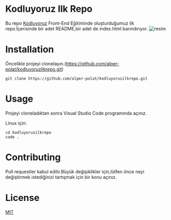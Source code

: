 # Kodluyoruz Ilk Repo

Bu repo [Kodluyoruz](https://kodluyoruz.org) Front-End Eğitiminde oluşturduğumuz ilk repo.İçerisinde bir adet README,bir adet de index.html barındırıyor.
![resim](https://2022-07-12(8).png)

# Installation
Öncelikle projeyi clonelayın.(https://github.com/alper-polat/kodluyoruzilkrepo.git)

```
git clone https://github.com/alper-polat/kodluyoruzilkrepo.git
```

# Usage 
Projeyi cloneladıktan sonra Visual Studio Code programında açınız.

Linux için:
```
cd kodluyoruzilkrepo
code .
```

# Contributing
Pull requestler kabul edilir.Büyük değişiklikler için,lütfen önce neyi değiştirmek istediğinizi tartışmak için bir konu açınız.

# License
[MIT](https://choosealicense.com/licenses/mit/)